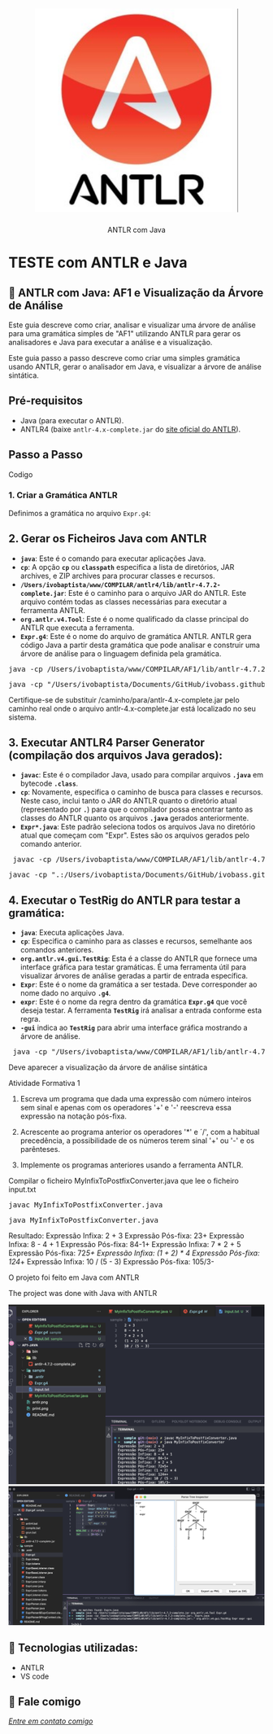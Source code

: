 <h1 align="center">
    <img width="400" src="antlr.png" />
</h1>


<p align="center">
ANTLR com Java

# TESTE com ANTLR e Java
    

</p>

📌 ANTLR com Java: AF1 e Visualização da Árvore de Análise
------------------
Este guia descreve como criar, analisar e visualizar uma árvore de análise para uma gramática simples de "AF1" utilizando ANTLR para gerar os analisadores e Java para executar a análise e a visualização.

Este guia passo a passo descreve como criar uma simples gramática usando ANTLR, gerar o analisador em Java, e visualizar a árvore de análise sintática.

## Pré-requisitos

- Java (para executar o ANTLR).
- ANTLR4 (baixe `antlr-4.x-complete.jar` do [site oficial do ANTLR](https://www.antlr.org/)).

## Passo a Passo

Codigo 

### 1. Criar a Gramática ANTLR

Definimos a gramática no arquivo `Expr.g4`:
 
## 2. Gerar os Ficheiros Java com ANTLR

- **`java`**: Este é o comando para executar aplicações Java.
- **`cp`**: A opção **`cp`** ou **`classpath`** especifica a lista de diretórios, JAR archives, e ZIP archives para procurar classes e recursos.
- **`/Users/ivobaptista/www/COMPILAR/antlr4/lib/antlr-4.7.2-complete.jar`**: Este é o caminho para o arquivo JAR do ANTLR. Este arquivo contém todas as classes necessárias para executar a ferramenta ANTLR.
- **`org.antlr.v4.Tool`**: Este é o nome qualificado da classe principal do ANTLR que executa a ferramenta.
- **`Expr.g4`**: Este é o nome do arquivo de gramática ANTLR. ANTLR gera código Java a partir desta gramática que pode analisar e construir uma árvore de análise para o linguagem definida pela gramática.

<pre>java -cp /Users/ivobaptista/www/COMPILAR/AF1/lib/antlr-4.7.2-complete.jar org.antlr.v4.Tool Expr.g4</pre>
<pre>java -cp "/Users/ivobaptista/Documents/GitHub/ivobass.github.io/AF1-Java/lib/antlr-4.7.2-complete.jar" org.antlr.v4.Tool -visitor -o . Expr.g4</pre>

Certifique-se de substituir /caminho/para/antlr-4.x-complete.jar pelo caminho real onde o arquivo antlr-4.x-complete.jar está localizado no seu sistema.

## 3. Executar ANTLR4 Parser Generator (compilação dos arquivos Java gerados):

- **`javac`**: Este é o compilador Java, usado para compilar arquivos **`.java`** em bytecode **`.class`**.
- **`cp`**: Novamente, especifica o caminho de busca para classes e recursos. Neste caso, inclui tanto o JAR do ANTLR quanto o diretório atual (representado por **`.`**) para que o compilador possa encontrar tanto as classes do ANTLR quanto os arquivos **`.java`** gerados anteriormente.
- **`Expr*.java`**: Este padrão seleciona todos os arquivos Java no diretório atual que começam com "Expr". Estes são os arquivos gerados pelo comando anterior.

<pre> javac -cp /Users/ivobaptista/www/COMPILAR/AF1/lib/antlr-4.7.2-complete.jar:. Expr*.java </pre>
<pre>javac -cp ".:/Users/ivobaptista/Documents/GitHub/ivobass.github.io/AF1-Java/lib/antlr-4.7.2-complete.jar" *.java</pre>

## 4. Executar o TestRig do ANTLR para testar a gramática:

- **`java`**: Executa aplicações Java.
- **`cp`**: Especifica o caminho para as classes e recursos, semelhante aos comandos anteriores.
- **`org.antlr.v4.gui.TestRig`**: Esta é a classe do ANTLR que fornece uma interface gráfica para testar gramáticas. É uma ferramenta útil para visualizar árvores de análise geradas a partir de entrada específica.
- **`Expr`**: Este é o nome da gramática a ser testada. Deve corresponder ao nome dado no arquivo **`.g4`**.
- **`expr`**: Este é o nome da regra dentro da gramática **`Expr.g4`** que você deseja testar. A ferramenta **`TestRig`** irá analisar a entrada conforme esta regra.
- **`-gui`** indica ao **`TestRig`** para abrir uma interface gráfica mostrando a árvore de análise.

<pre> java -cp "/Users/ivobaptista/www/COMPILAR/AF1/lib/antlr-4.7.2-complete.jar:." org.antlr.v4.gui.TestRig Expr expr -gui </pre>

Deve aparecer a visualização da árvore de análise sintática

Atividade Formativa 1
1. Escreva um programa que dada uma expressão com número inteiros sem sinal e apenas com os operadores '+' e '-' reescreva essa expressão na notação pós-fixa.

2. Acrescente ao programa anterior os operadores '*' e ´/', com a habitual precedência, a possibilidade de os números terem sinal '+' ou '-' e os parênteses.

3. Implemente os programas anteriores usando a ferramenta ANTLR.

Compilar o ficheiro MyInfixToPostfixConverter.java que lee o ficheiro input.txt

<pre>javac MyInfixToPostfixConverter.java</pre>
<pre>java MyInfixToPostfixConverter.java</pre>

Resultado: 
Expressão Infixa: 2 + 3
Expressão Pós-fixa: 23+
Expressão Infixa: 8 - 4 + 1
Expressão Pós-fixa: 84-1+
Expressão Infixa: 7 * 2 + 5
Expressão Pós-fixa: 72*5+
Expressão Infixa: (1 + 2) * 4
Expressão Pós-fixa: 124*+
Expressão Infixa: 10 / (5 - 3)
Expressão Pós-fixa: 105/3-



O projeto foi feito em Java com ANTLR


The project was done with Java with ANTLR


<img src="print.png" alt="page-home">

<img src="print2.png" alt="page-home">

🔧 Tecnologias utilizadas:
------------------

- ANTLR 
- VS code

💬 Fale comigo
------------------
[*Entre em contato comigo*](https://www.linkedin.com/in/ivo-baptista-3712144/)

